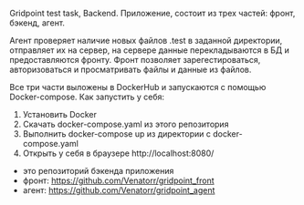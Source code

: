 Gridpoint test task, Backend.
Приложение, состоит из трех частей: фронт, бэкенд, агент. 

Агент проверяет наличие новых файлов .test в заданной директории, 
отправляет их на сервер, на сервере данные перекладываются в БД и предоставляются фронту.
Фронт позволяет зарегестироваться, авторизоваться и просматривать файлы и данные из файлов.

Все три части выложены в DockerHub и запускаются с помощью Docker-compose.
Как запустить у себя:
1) Установить Docker
2) Скачать docker-compose.yaml из этого репозитория
3) Выполнить docker-compose up из директории с docker-compose.yaml
4) Открыть у себя в браузере http://localhost:8080/

- это репозиторий бэкенда приложения
- фронт: https://github.com/Venatorr/gridpoint_front
- агент: https://github.com/Venatorr/gridpoint_agent

